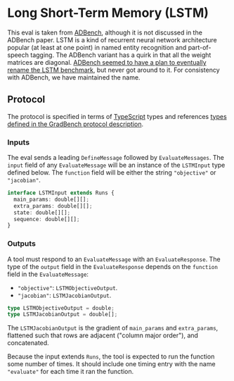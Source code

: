 # Long Short-Term Memory (LSTM)

This eval is taken from [ADBench][], although it is not discussed in the ADBench paper. LSTM is a kind of recurrent neural network architecture popular (at least at one point) in named entity recognition and part-of-speech tagging. The ADBench variant has a quirk in that all the weight matrices are diagonal. [ADBench seemed to have a plan to eventually rename the LSTM benchmark][rename], but never got around to it. For consistency with ADBench, we have maintained the name.

## Protocol

The protocol is specified in terms of [TypeScript][] types and references [types defined in the GradBench protocol description][protocol].

### Inputs

The eval sends a leading `DefineMessage` followed by `EvaluateMessages`. The `input` field of any `EvaluateMessage` will be an instance of the `LSTMInput` type defined below. The `function` field will be either the string `"objective"` or `"jacobian"`.

```typescript
interface LSTMInput extends Runs {
  main_params: double[][];
  extra_params: double[][];
  state: double[][];
  sequence: double[][];
}
```

### Outputs

A tool must respond to an `EvaluateMessage` with an `EvaluateResponse`. The type of the `output` field in the `EvaluateResponse` depends on the `function` field in the `EvaluateMessage`:

- `"objective"`: `LSTMObjectiveOutput`.
- `"jacobian"`: `LSTMJacobianOutput`.

```typescript
type LSTMObjectiveOutput = double;
type LSTMJacobianOutput = double[];
```

The `LSTMJacobianOutput` is the gradient of `main_params` and `extra_params`, flattened such that rows are adjacent ("column major order"), and concatenated.

Because the input extends `Runs`, the tool is expected to run the function some number of times. It should include one timing entry with the name `"evaluate"` for each time it ran the function.

[adbench]: https://github.com/microsoft/ADBench
[protocol]: /CONTRIBUTING.md#types
[rename]: https://github.com/microsoft/ADBench/blob/38cb7931303a830c3700ca36ba9520868327ac87/ADBench/plot_graphs.py#L89-L92
[typescript]: https://www.typescriptlang.org/
